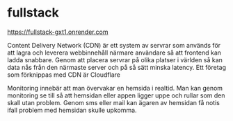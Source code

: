 # fullstack

https://fullstack-gxt1.onrender.com

Content Delivery Network (CDN) är ett system av servrar som används för att lagra och leverera webbinnehåll närmare användare så att frontend kan ladda snabbare. Genom att placera servrar på olika platser i världen så kan data nås från den närmaste server och på så sätt minska latency. Ett företag som förknippas med CDN är Cloudflare

Monitoring innebär att man övervakar en hemsida i realtid. Man kan genom monitoring se till så att hemsidan eller appen ligger uppe och rullar som den skall utan problem. Genom sms eller mail kan ägaren av hemsidan få notis ifall problem med hemsidan skulle upkomma.
